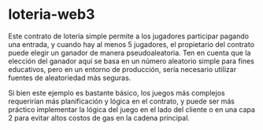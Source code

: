 # loteria-web3
Este contrato de lotería simple permite a los jugadores participar pagando una entrada, y cuando hay al menos 5 jugadores, el propietario del contrato puede elegir un ganador de manera pseudoaleatoria. Ten en cuenta que la elección del ganador aquí se basa en un número aleatorio simple para fines educativos, pero en un entorno de producción, sería necesario utilizar fuentes de aleatoriedad más seguras.

Si bien este ejemplo es bastante básico, los juegos más complejos requerirían más planificación y lógica en el contrato, y puede ser más práctico implementar la lógica del juego en el lado del cliente o en una capa 2 para evitar altos costos de gas en la cadena principal.
